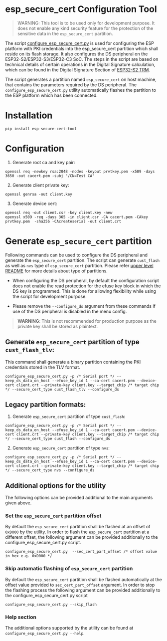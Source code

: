 # esp_secure_cert Configuration Tool
> WARNING: This tool is to be used only for development purpose. It does not enable any kind security feature for the protection of the sensitive data in the `esp_secure_cert` partition.

The script [configure_esp_secure_cert.py](https://github.com/espressif/esp_secure_cert_mgr/blob/main/tools/configure_esp_secure_cert.py) is used for configuring the ESP platform with PKI credentials into the esp_secure_cert partition which shall reside on its flash storage.
It also configures the DS peripheral on the ESP32-S2/ESP32-S3/ESP32-C3 SoC. The steps in the script are based on technical details of certain operations in the Digital Signature calculation, which can be found in the Digital Signature Section of [ESP32-S2 TRM](https://www.espressif.com/sites/default/files/documentation/esp32-s2_technical_reference_manual_en.pdf).

The script generates a partition named `esp_secure_cert` on host machine, that contains the parameters required by the DS peripheral. The `configure_esp_secure_cert.py` utility automatically flashes the partition to the ESP platform which has been connected.

# Installation

```
pip install esp-secure-cert-tool
```

# Configuration

1) Generate root ca and key pair:
```
openssl req -newkey rsa:2048 -nodes -keyout prvtkey.pem -x509 -days 3650 -out cacert.pem -subj "/CN=Test CA"
```

2) Generate client private key:
```
openssl genrsa -out client.key
```

3) Generate device cert:
```
openssl req -out client.csr -key client.key -new
openssl x509 -req -days 365 -in client.csr -CA cacert.pem -CAkey prvtkey.pem  -sha256 -CAcreateserial -out client.crt
```

# Generate `esp_secure_cert` partition
Following commands can be used to configure the DS peripheral and generate the `esp_secure_cert` partition.
The script can generate `cust_flash` as well as `nvs` type of `esp_secure_cert` partition. Please refer [upper level README](../README.md) for more details about type of partitions.

* When configuring the DS peripheral, by default the configuration script does not enable the read protection for the efuse key block in which the DS key is programmed. This is done for allowing flexibility while using the script for development purpose.

* Please remove the `--configure_ds` argument from these commands if use of the DS peripheral is disabled in the menu config.
> **WARNING**: This is not recommended for production purpose as the private key shall be stored as plaintext.

## Generate `esp_secure_cert` partition of type `cust_flash_tlv`:

This command shall generate a binary partition containing the PKI credentials stored in the TLV format.
```
configure_esp_secure_cert.py -p /* Serial port */ --keep_ds_data_on_host --efuse_key_id 1 --ca-cert cacert.pem --device-cert client.crt --private-key client.key --target_chip /* target chip */ --secure_cert_type cust_flash_tlv --configure_ds
```

## Legacy partition formats:

1. Generate `esp_secure_cert` partition of type `cust_flash`:

```
configure_esp_secure_cert.py -p /* Serial port */ --keep_ds_data_on_host --efuse_key_id 1 --ca-cert cacert.pem --device-cert client.crt --private-key client.key --target_chip /* target chip */ --secure_cert_type cust_flash --configure_ds
```

2. Generate `esp_secure_cert` partition of type `nvs`:
```
configure_esp_secure_cert.py -p /* Serial port */ --keep_ds_data_on_host --efuse_key_id 1 --ca-cert cacert.pem --device-cert client.crt --private-key client.key --target_chip /* target chip */ --secure_cert_type nvs --configure_ds
```

## Additional options for the utility
The following options can be provided additional to the main arguments given above.

### Set the `esp_secure_cert` partition offset
By default the `esp_secure_cert` partition shall be flashed at an offset of `0xD000` by the utility.
In order to flash the `esp_secure_cert` partition at a different offset, the following argument can be provided additionally to the configure_esp_secure_cert.py script.

```
configure_esp_secure_cert.py  --sec_cert_part_offset /* offset value in hex e.g. 0xD000 */
```
### Skip automatic flashing of `esp_secure_cert` partition

By default the `esp_secure_cert` partition shall be flashed automatically at the offset value provided to `sec_cert_part_offset` argument.
In order to stop the flashing process the following argument can be provided additionally to the configure_esp_secure_cert.py script

```
configure_esp_secure_cert.py --skip_flash
```

### Help section
The additional options supported by the utility can be found at `configure_esp_secure_cert.py --help`.
